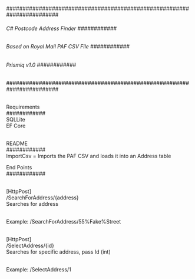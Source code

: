 ########################################################################<br/>
######          C# Postcode Address Finder                  ############<br/>
######          Based on Royal Mail PAF CSV File            ############<br/>
######          Prismiq  v1.0                               ############<br/>
########################################################################<br/><br/>

Requirements<br/>
############<br/>
SQLLite<br/>
EF Core<br/><br/>

README<br/>
############<br/>
ImportCsv = Imports the PAF CSV and loads it into an Address table<br/>

End Points<br/>
############<br/><br/>

[HttpPost]<br/>
/SearchForAddress/{address}<br/>
  Searches for address<br/><br/>

Example: /SearchForAddress/55%Fake%Street<br/><br/>

[HttpPost]<br/>
/SelectAddress/{id}<br/>
  Searches for specific address, pass Id (int)<br/><br/>

Example:  /SelectAddress/1